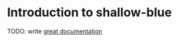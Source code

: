 # Introduction to shallow-blue

TODO: write [great documentation](http://jacobian.org/writing/great-documentation/what-to-write/)
